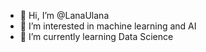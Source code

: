 - 👋 Hi, I’m @LanaUlana
- 👀 I’m interested in machine learning and AI
- 🌱 I’m currently learning Data Science

<!---
LanaUlana/LanaUlana is a ✨ special ✨ repository because its `README.md` (this file) appears on your GitHub profile.
You can click the Preview link to take a look at your changes.
--->
